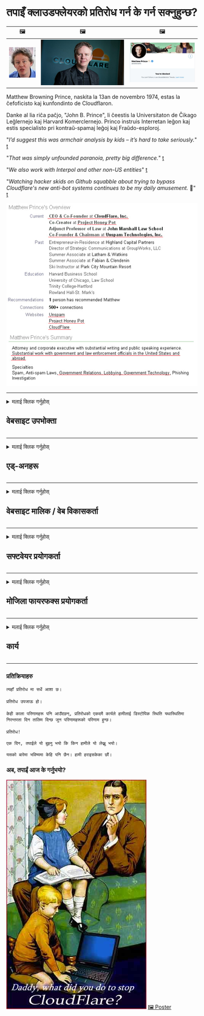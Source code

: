 # तपाइँ क्लाउडफ्लेयरको प्रतिरोध गर्न के गर्न सक्नुहुन्छ?

| 🖼 | 🖼 | 🖼 |
| --- | --- | --- |
| ![](../image/matthew_prince_teen.jpg) | ![](../image/matthew_prince.jpg) | ![](../image/blockedbymatthewprince.jpg) |


Matthew Browning Prince, naskita la 13an de novembro 1974, estas la ĉefoficisto kaj kunfondinto de Cloudflaron.

Danke al lia riĉa paĉjo, "John B. Prince", li ĉeestis la Universitaton de Ĉikago Leĝlernejo kaj Harvard Komerclernejo.
Princo instruis Interretan leĝon kaj estis specialisto pri kontraŭ-spamaj leĝoj kaj Fraŭdo-esploroj.


"*I’d suggest this was armchair analysis by kids – it’s hard to take seriously.*" [t](https://www.theguardian.com/technology/2015/nov/19/cloudflare-accused-by-anonymous-helping-isis)

"*That was simply unfounded paranoia, pretty big difference.*"  [t](https://twitter.com/xxdesmus/status/992757936123359233)

"*We also work with Interpol and other non-US entities*" [t](https://twitter.com/eastdakota/status/1203028504184360960)

"*Watching hacker skids on Github squabble about trying to bypass Cloudflare's new anti-bot systems continues to be my daily amusement.* 🍿" [t](https://twitter.com/eastdakota/status/1273277839102656515)


![](../image/whoismp.jpg)

---


<details>
<summary>मलाई क्लिक गर्नुहोस्

## वेबसाइट उपभोक्ता
</summary>


- यदि तपाइँलाई मनपर्ने वेबसाइटले क्लाउडफ्लेयर प्रयोग गरिरहेको छ भने, उनीहरूलाई क्लाउडफ्लेयर प्रयोग नगर्न भन्नुहोस्।
  - फेसबुक, रेडडिट, ट्विटर वा म्यास्टोडन जस्ता सामाजिक मिडियामा ह्वाइनिंगले कुनै फरक पार्दैन। [कार्यहरू ह्यासट्यागभन्दा ठूलो हुन्छन्।](https://twitter.com/phyzonloop/status/1274132092490862594)
  - वेबसाइट मालिकलाई सम्पर्क गर्न कोशिस गर्नुहोस् यदि तपाईं आफूलाई उपयोगी बनाउन चाहानुहुन्छ भने।

[क्लाउडफ्लेयरले भने](https://github.com/Eloston/ungoogled-chromium/issues/783):
```
हामी तपाईंलाई सिफारिस गर्दछौं कि तपाईं विशिष्ट सेवाहरू वा साइटहरू जुन तपाईं यस मुद्दामा चलाउनुहुन्छ र तपाईंको अनुभव साझा गर्नका लागि प्रशासकहरूसँग सम्पर्क राख्नुहोस्।
```

[यदि तपाईं यसको लागि सोध्दैनन्, वेबसाइट मालिकलाई यो समस्या कहिले पनि थाहा हुँदैन।](../PEOPLE.md)

![](../image/liberapay.jpg)

[सफल उदाहरण](https://counterpartytalk.org/t/turn-off-cloudflare-on-counterparty-co-plz/164/5).<br>
तिमीलाई समस्या छ? [अब आफ्नो आवाज उठाउनुहोस्।](https://github.com/maraoz/maraoz.github.io/issues/1) तल उदाहरण।

```
तपाईं केवल कर्पोरेट सेन्सरशिप र सामूहिक निगरानीमा मद्दत गर्दै हुनुहुन्छ।
http://crimeflare.eu.org
```

```
तपाईंको वेब पृष्ठ क्लाउडफ्लेयरको गोपनीयता-दुरुपयोग निजी पर्खाल-बगैंचामा छ।
http://crimeflare.eu.org
```

- वेबसाइटको गोपनीयता नीति पढ्न केहि समय लिनुहोस्।
  - यदि वेबसाइट क्लाउडफ्लेयर पछाडि छ वा वेबसाइटले क्लाउडफ्लेयरमा जडान गरिएका सेवाहरू प्रयोग गरिरहेको छ।

यसले "क्लाउडफ्लेयर" के हो बुझाउनु पर्छ, र क्लाउडफ्लेयरको साथ तपाईंको डाटा साझा गर्न अनुमतिको लागि सोध्नु पर्छ। त्यसो गर्न असफल भएमा विश्वास भंग हुनेछ र प्रश्नमा रहेको वेबसाइटलाई वेवास्ता गर्नुपर्छ।

[एक स्वीकार्य गोपनीयता नीति उदाहरण यहाँ छ](https://archive.is/bDlTz) ("Subprocessors" > "Entity Name")

```
मैले तपाईंको गोपनीयता नीति पढेको छु र क्लाउडफ्लेयर शब्द भेटिन।
यदि तपाईं क्लाउडफ्लेयरमा मेरो डाटा फीड गर्न जारी राख्नुहुन्छ भने म तपाईंसँग डाटा साझेदारी गर्न अस्वीकार गर्दछु।
http://crimeflare.eu.org
```

यो गोपनीयता नीतिको उदाहरण हो जसमा क्लाउडफ्लेयर शब्द छैन।
[Liberland Jobs](https://archive.is/daKIr) [privacy policy](https://docsend.com/view/feiwyte):

![](../image/cfwontobey.jpg)

क्लाउडफ्लेयरको आफ्नै गोपनीयता नीति छ।
[क्लाउडफ्लेयरले doxxing व्यक्तिहरूलाई माया गर्दछ।](https://www.reddit.com/r/GamerGhazi/comments/2s64fe/be_wary_reporting_to_cloudflare/)

वेबसाइटको साइनअप फारमको लागि यहाँ एक राम्रो उदाहरण छ।
AFAIK, शून्य वेबसाइटले यो गर। के तपाईं तिनीहरूलाई विश्वास गर्नुहुन्छ?

```
"XYZ का लागि साइन अप गर्नुहोस्" क्लिक गरेर, तपाईं हाम्रो सेवा सर्तहरू र गोपनीयता कथनलाई मन्जुर गर्नुहुन्छ।
तपाईं क्लाउडफ्लेयरको साथ आफ्नो डाटा साझा गर्न सहमत गर्नुहुन्छ र क्लाउडफ्लेयरको गोपनीयता कथनमा पनि सहमत हुनुहुन्छ।
यदि क्लाउडफ्लेयरले तपाईंको जानकारी लीक गर्दछ वा तपाईंलाई हाम्रो सर्भरहरूमा जडान हुन दिदैन भने, यो हाम्रो गल्ती होईन। [*]

[ साइन अप ] [ म असहमत ]
```
[*] [PEOPLE.md](../PEOPLE.md)


- तिनीहरूको सेवा प्रयोग नगर्न प्रयास गर्नुहोस्। याद गर्नुहोस् तपाइँ क्लाउडफ्लेयर द्वारा हेरिरहनुभएको छ।
  - ["I'm in your TLS, sniffin' your passworz"](../image/iminurtls.jpg)

- अन्य वेबसाइटको लागि खोजी गर्नुहोस्। त्यहाँ इन्टरनेटमा विकल्प र अवसरहरू छन्!

- दैनिक आधारमा टोर प्रयोग गर्न आफ्ना साथीहरूलाई राजी गर्नुहोस्।
  - बेनामी खुला इन्टरनेटको मानक हुनुपर्दछ!
  - [याद गर्नुहोस् कि टोर प्रोजेक्टले यस परियोजनालाई नमनपराउँदछ।](../HISTORY.md)

</details>

------

<details>
<summary>मलाई क्लिक गर्नुहोस्

## एड्-अनहरू
</summary>

- यदि तपाइँको ब्राउजर फायरफक्स, टोर ब्राउजर, वा Ungoogled क्रोमियम तल यी एड्-अनहरू मध्ये एक प्रयोग गर्नुहोस्।
  - यदि तपाईं अन्य नयाँ एड-ऑन थप्न चाहानुहुन्छ भने यसका बारे पहिला सोध्नुहोस्।


| नाम | विकासकर्ता | समर्थन | ब्लक गर्न सक्दछ | सूचित गर्न सक्दछ | Chrome |
| -------- | -------- | -------- | -------- | -------- | -------- |
| [Bloku Cloudflaron MITM-Atakon](../subfiles/addon/bcma.md) | #Addon | [ ? ](http://crimeflare.eu.org/) | **हो**     | **हो**     |  **हो** |
| [Ĉu ligoj estas vundeblaj al MITM-atako?](../subfiles/addon/ismm.md) | #Addon | [ ? ](http://crimeflare.eu.org/) | होईन     | **हो**     |  **हो** |
| [Ĉu ĉi tiuj ligoj blokos Tor-uzanton?](../subfiles/addon/isat.md) | #Addon | [ ? ](http://crimeflare.eu.org/) | होईन     | **हो**     |  **हो** |
| [Block Cloudflare MITM Attack](https://trac.torproject.org/projects/tor/attachment/ticket/24351/block_cloudflare_mitm_attack-1.0.14.1-an%2Bfx.xpi)<br>[**DELETED BY TOR PROJECT**](../HISTORY.md) | nullius | [ ? ](../tool/block_cloudflare_mitm_fx), [Link](http://crimeflare.eu.org/) | **हो**     | **हो**     |  होईन |
| [TPRB](http://sw.nnpaefp7pkadbxxkhz2agtbv2a4g5sgo2fbmv3i7czaua354334uqqad.onion/) | Sw | [ ? ](http://sw.nnpaefp7pkadbxxkhz2agtbv2a4g5sgo2fbmv3i7czaua354334uqqad.onion/) | **हो**     | **हो**     |  होईन |
| [Detect Cloudflare](https://addons.mozilla.org/en-US/firefox/addon/detect-cloudflare/) | Frank Otto | [ ? ](https://github.com/traktofon/cf-detect) | होईन     | **हो**     |  होईन |
| [True Sight](https://addons.mozilla.org/en-US/firefox/addon/detect-cloudflare-plus/) | claustromaniac | [ ? ](https://github.com/claustromaniac/detect-cloudflare-plus) | होईन     | **हो**     |  होईन |
| [Which Cloudflare datacenter am I visiting?](https://addons.mozilla.org/en-US/firefox/addon/cf-pop/) | 依云 | [ ? ](https://github.com/lilydjwg/cf-pop) | होईन     | **हो**     |  होईन |
| [My Privacy DNS - Link Details](https://mypdns.org/infrastructure/mypdns-reporter/-/blob/master/client/addon.md#mypdns-link-details) | My Privacy DNS | [ ? ](https://mypdns.org/MypDNS/support/-/issues) | Ingen     | **Ja**     |  Ingen |


- "डीसेन्ट्रालेइज" "CDNJS (क्लाउडफ्लेयर)" मा जडान रोक्न सक्दछ।
  - यसले नेटवर्कहरूमा पुग्न धेरै अनुरोधहरूलाई रोक्छ, र साइटहरू बिच्छेद गर्न स्थानीय फाईलहरू पुर्‍याउँछ।
  - विकासकर्ताले जवाफ दियो: "[very concerning indeed](https://github.com/Synzvato/decentraleyes/issues/236#issuecomment-352049501)", "[widespread usage severely centralizes the web](https://github.com/Synzvato/decentraleyes/issues/251#issuecomment-366752049)"

- [तपाइँ तपाइँको प्रमाणपत्र प्राधिकरण (CA) बाट क्लाउडफ्लेयर प्रमाणपत्र हटाउन वा अविश्वास गर्न सक्नुहुन्छ।](https://www.ssl.com/how-to/remove-root-certificate-firefox/)

</details>

------

<details>
<summary>मलाई क्लिक गर्नुहोस्

## वेबसाइट मालिक / वेब विकासकर्ता
</summary>


![](../image/word_cloudflarefree.jpg)

- क्लाउडफ्लेयर समाधान, अवधि प्रयोग नगर्नुहोस्।
  - तपाई त्यो भन्दा राम्रो गर्न सक्नुहुन्छ, हैन? [क्लाउडफ्लेयर सदस्यताहरू, योजनाहरू, डोमेनहरू, वा खाताहरू हटाउने तरिका यहाँ छ।](https://support.cloudflare.com/hc/en-us/articles/200167776-Removing-subscriptions-plans-domains-or-accounts)

| 🖼 | 🖼 |
| --- | --- |
| ![](../image/htmlalertcloudflare.jpg) | ![](../image/htmlalertcloudflare2.jpg) |

- थप ग्राहकहरू चाहनुहुन्छ? तिमीलाई थाहा छ के गर्ने। स "्केत "रेखाको माथि" हो।
  - [नमस्कार, तपाईंले "हामी तपाईंको गोपनीयतालाई गम्भीर रूपमा लिन्छौं" लेखे तर मैले "त्रुटि 3०3 निषेधित बेनामी प्रोक्सीलाई अनुमति छैन" मिल्यो।](https://it.slashdot.org/story/19/02/19/0033255/stop-saying-we-take-your-privacy-and-security-seriously) किन तपाईं Tor वा VPN रोक्दै हुनुहुन्छ? र तपाईं किन अस्थायी ईमेलहरू रोक्दै हुनुहुन्छ?

![](../image/anonexist.jpg)

- क्लाउडफ्लेयर प्रयोग गर्दा आउटेजको सम्भावना बढ्नेछ। यदि तपाईंको सर्वर तल छ वा क्लाउडफ्लेयर तल छ भने आगन्तुकहरूले तपाईंको वेबसाइटमा पहुँच गर्न सक्दैनन्।
  - [के तपाई वास्तवमै क्लाउडफ्लेयर कहिल्यै तल झर्दैन भन्ने सोच्नुहुन्छ?](https://www.ibtimes.com/cloudflare-down-not-working-sites-producing-504-gateway-timeout-errors-2618008) [Another](https://twitter.com/Jedduff/status/1097875615997399040) [sample](https://twitter.com/search?f=tweets&vertical=default&q=Cloudflare%20is%20having%20problems). [Need more](../PEOPLE.md)?

![](../image/cloudflareinternalerror.jpg)

- तपाईंको "एपीआई सेवा", "सफ्टवेयर अद्यावधिक सर्भर" वा "आरएसएस फिड" प्रोक्सी गर्न क्लाउडफ्लेयर प्रयोग गर्नाले तपाइँको ग्राहकलाई हानी गर्छ। एक ग्राहकले तपाईलाई बोलाए र भन्यो "म तपाईको एपीआई अब प्रयोग गर्न सक्दिन", र तपाईलाई केहि थाहा छैन के भइरहेको छ। क्लाउडफ्लेयरले चुपचाप तपाईंको ग्राहकलाई रोक्न सक्छ। तपाईं यो ठीक छ जस्तो लाग्छ?
  - त्यहाँ धेरै आरएसएस पाठक ग्राहक र आरएसएस रिडर अनलाइन सेवा छन्। यदि तपाईं व्यक्तिहरूलाई सदस्यता लिन अनुमति दिनुहुन्न भने तपाईं किन RSS फिड प्रकाशित गर्दै हुनुहुन्छ?

![](../image/rssfeedovercf.jpg)

- के तपाईंलाई HTTPS प्रमाणपत्र चाहिन्छ? "ले एन्क्रिप्ट गर्नुहोस्" प्रयोग गर्नुहोस् वा यसलाई सीए कम्पनीबाट खरीद गर्नुहोस्।

- के तपाईंलाई DNS सर्भर चाहिन्छ? तपाईंको आफ्नै सर्भर सेट अप गर्न सक्नुहुन्न? कसरी उनीहरूको बारेमा: [Hurricane Electric Free DNS](https://dns.he.net/), [Dyn.com](https://dyn.com/dns/), [1984 Hosting](https://www.1984hosting.com/), [Afraid.Org (व्यवस्थापक तपाईंको खाता मेटाउनुहोस् यदि तपाईं TOR प्रयोग गर्नुहुन्छ)](https://freedns.afraid.org/)
  - [Alternativoj al DNS](../subfiles/alternative/domaindns.md)

- होस्टिंग सेवा खोज्दै हुनुहुन्छ? नि: शुल्क मात्र? कसरी उनीहरूको बारेमा: [Onion Service](http://vww6ybal4bd7szmgncyruucpgfkqahzddi37ktceo3ah7ngmcopnpyyd.onion/en/security/network-security/tor/onionservices-best-practices), [Free Web Hosting Area](https://freewha.com/), [Autistici/Inventati Web Site Hosting](https://www.autinv5q6en4gpf4.onion/services/website), [Github Pages](https://pages.github.com/), [Surge](https://surge.sh/)
  - [क्लाउडफ्लेयरको विकल्प](../subfiles/alternative/cloudflare.md)

- के तपाइँ "क्लाउडफ्लेयर-ipfs.com" प्रयोग गर्दै हुनुहुन्छ? [के तपाईंलाई क्लाउडफ्लेयर आईपीएफएस खराब छ थाहा छ?](../PEOPLE.md)

- वेब अनुप्रयोग फायरवाल स्थापना गर्नुहोस् जस्तै OWASP र Fail2Ban तपाईंको सर्वरमा र यसलाई राम्रोसँग कन्फिगर गर्नुहोस्।
  - टोर रोक्नु भनेको समाधान होईन। केवल सानो नराम्रो प्रयोगकर्ताहरूका लागि सबैलाई सजाय नदिनुहोस्।

- पुन: निर्देशित गर्नुहोस् वा "क्लाउडफ्लेयर वार्प" प्रयोगकर्ताहरूलाई तपाईंको वेबसाइट पहुँच गर्नबाट रोक्नुहोस्। र एक कारण प्रदान गर्नुहोस् यदि तपाईं सक्नुहुन्छ भने।

> आईपी ​​सूची: "[क्लाउडफ्लेयरको हालको आईपी दायरा](cloudflare_inc/)"

> A: केवल तिनीहरूलाई ब्लक गर्नुहोस्

```
server {
...
deny 173.245.48.0/20;
deny 103.21.244.0/22;
deny 103.22.200.0/22;
deny 103.31.4.0/22;
deny 141.101.64.0/18;
deny 108.162.192.0/18;
deny 190.93.240.0/20;
deny 188.114.96.0/20;
deny 197.234.240.0/22;
deny 198.41.128.0/17;
deny 162.158.0.0/15;
deny 104.16.0.0/12;
deny 172.64.0.0/13;
deny 131.0.72.0/22;
deny 2400:cb00::/32;
deny 2606:4700::/32;
deny 2803:f800::/32;
deny 2405:b500::/32;
deny 2405:8100::/32;
deny 2a06:98c0::/29;
deny 2c0f:f248::/32;
...
}
```

> B: चेतावनी पृष्ठमा पुन: निर्देशित गर्नुहोस्

```
http {
...
geo $iscf {
default 0;
173.245.48.0/20 1;
103.21.244.0/22 1;
103.22.200.0/22 1;
103.31.4.0/22 1;
141.101.64.0/18 1;
108.162.192.0/18 1;
190.93.240.0/20 1;
188.114.96.0/20 1;
197.234.240.0/22 1;
198.41.128.0/17 1;
162.158.0.0/15 1;
104.16.0.0/12 1;
172.64.0.0/13 1;
131.0.72.0/22 1;
2400:cb00::/32 1;
2606:4700::/32 1;
2803:f800::/32 1;
2405:b500::/32 1;
2405:8100::/32 1;
2a06:98c0::/29 1;
2c0f:f248::/32 1;
}
...
}

server {
...
if ($iscf) {rewrite ^ https://example.com/cfwsorry.php;}
...
}

<?php
header('HTTP/1.1 406 Not Acceptable');
echo <<<CLOUDFLARED
Thank you for visiting ourwebsite.com!<br />
We are sorry, but we can't serve you because your connection is being intercepted by Cloudflare.<br />
Please read http://crimeflare.eu.org for more information.<br />
CLOUDFLARED;
die();
```

- टोर प्याज सेवा सेट गर्नुहोस् वा I2P insite यदि तपाईं स्वतन्त्रतामा विश्वास गर्नुहुन्छ र अज्ञात प्रयोगकर्ताहरूलाई स्वागत गर्नुहुन्छ।

- अन्य क्लियरनेट / टोर डुअल वेबसाइट अपरेटरहरूको सल्लाह लिनुहोस् र अज्ञात साथीहरू बनाउनुहोस्!

</details>

------

<details>
<summary>मलाई क्लिक गर्नुहोस्

## सफ्टवेयर प्रयोगकर्ता
</summary>


- Discord ले क्लाउडफ्लेयर प्रयोग गरिरहेको छ। विकल्पहरू? हामी सुझाव दिन्छौं [**Briar** (Android)](https://f-droid.org/en/packages/org.briarproject.briar.android/), [Ricochet (PC)](https://ricochet.im/), [Tox + Tor (Android/PC)](https://tox.chat/download.html)
  - ब्रायरले टोरे डेमोन समावेश गर्दछ त्यसैले तपाईं ओर्बोट स्थापना गर्नुपर्दैन।
  - Qwtch विकासकर्ताहरू, खुला गोपनीयता, सूचना बिना तिनीहरूको गिट सेवाबाट स्टप_क्लाउडफ्लेयर परियोजना मेटाइयो।

- यदि तपाईं डेबियन GNU / लिनक्स, वा कुनै डेरिभेटिभ प्रयोग गर्नुहुन्छ भने, सदस्यता लिनुहोस्: [bug #831835](https://bugs.debian.org/cgi-bin/bugreport.cgi?bug=831835). र यदि तपाईं सक्नुहुन्छ भने प्याच प्रमाणित गर्न मद्दत गर्नुहोस्, र मर्मतकर्तालाई सहि निष्कर्षमा पुग्न मद्दत गर्नुहोस् कि यो स्वीकार्नुपर्दछ।

- सँधै यी ब्राउजरहरूको सिफारिस गर्नुहोस्।

| नाम | विकासकर्ता | समर्थन | टिप्पणी |
| -------- | -------- | -------- | -------- |
| [Ungoogled-Chromium](https://ungoogled-software.github.io/ungoogled-chromium-binaries/) | Eloston | [ ? ](https://github.com/Eloston/ungoogled-chromium) | PC (Win, Mac, Linux)  _!Tor_ |
| [Bromite](https://www.bromite.org/fdroid) | Bromite | [ ? ](https://github.com/bromite/bromite/issues) | Android  _!Tor_ |
| [Tor Browser](https://www.torproject.org/download/) | Tor Project | [ ? ](https://support.torproject.org/) | PC (Win, Mac, Linux)  _Tor_|
| [Tor Browser Android](https://www.torproject.org/download/) | Tor Project | [ ? ](https://support.torproject.org/) | Android  _Tor_|
| [Onion Browser](https://itunes.apple.com/us/app/onion-browser/id519296448?mt=8) | Mike Tigas | [ ? ](https://github.com/OnionBrowser/OnionBrowser/issues) | Apple iOS  _Tor_|
| [GNU/Icecat](https://www.gnu.org/software/gnuzilla/) | GNU | [ ? ](https://www.gnu.org/software/gnuzilla/) | PC (Linux) |
| [IceCatMobile](https://f-droid.org/en/packages/org.gnu.icecat/) | GNU | [ ? ](https://lists.gnu.org/mailman/listinfo/bug-gnuzilla) | Android |
| [Iridium Browser](https://iridiumbrowser.de/about/) | Iridium | [ ? ](https://github.com/iridium-browser/iridium-browser/) | PC (Win, Mac, Linux, OpenBSD) |


अन्य सफ्टवेयरको गोपनीयता अपूर्ण छ। यसको मतलब टोर ब्राउजर "उत्तम" छैन।
कुनै 100% सुरक्षित छैन न त 100% निजी र इन्टरनेट र प्रविधि मा निजी छ।

- टोर प्रयोग गर्न चाहनुहुन्न? तपाईं टोर डेमनको साथ कुनै पनि ब्राउजर प्रयोग गर्न सक्नुहुनेछ।
  - [नोट गर्नुहोस् कि टोर प्रोजेक्टले यो मनपर्दैन।](https://support.torproject.org/tbb/tbb-9/) टोर ब्राउजर प्रयोग गर्नुहोस् यदि तपाईं त्यसो गर्न सक्षम हुनुहुन्छ भने।
- [टोरको साथ क्रोमियम कसरी प्रयोग गर्ने](../subfiles/chromium_tor.md)


अर्को सफ्टवेयरको गोपनीयता बारे कुरा गरौं।

- [यदि तपाईंले वास्तवमै फायरफक्स प्रयोग गर्न आवश्यक छ भने, "फायरफक्स ईएसआर" छान्नुहोस्।](https://www.mozilla.org/en-US/firefox/organizations/)
  - [फायरफक्स - स्पाइवेयर वाचडग](https://spyware.neocities.org/articles/firefox.html)
  - [फायरफक्सले स्वतन्त्र बोली अस्वीकार गर्दछ, स्वतन्त्र बोलीमा प्रतिबन्ध लगाउँछ](https://web.archive.org/web/20200423010026/https://reclaimthenet.org/firefox-rejects-free-speech-bans-free-speech-commenting-plugin-dissenter-from-its-extensions-gallery/)
  - ["१००+ डाउनभोटहरू। यस्तो देखिन्छ कि एक सफ्टवेयर कम्पनीलाई टाँस्न को लागी ... सफ्टवेयर आजकल धेरै धेरै छ।"](https://old.reddit.com/r/firefox/comments/gutdiw/weve_got_work_to_do_the_mozilla_blog/fslbbb6/)
  - [ओह, किन फायरफक्सले मेरो यूआरएल बारमा प्रायोजित लिंकहरू देखाउँदै छ?](https://www.reddit.com/r/firefox/comments/jybx2w/uh_why_is_firefox_showing_me_sponsored_links_in/)
  - [मोजिला - शैतान अवतार](https://digdeeper.neocities.org/ghost/mozilla.html)

- [याद गर्नुहोस्, मोजिल्लाले क्लाउडफ्लेयर सेवा प्रयोग गरिरहेको छ।](https://www.robtex.com/dns-lookup/www.mozilla.org) [तिनीहरू आफ्नो उत्पादनमा क्लाउडफ्लेयरको डीएनएस सेवा पनि प्रयोग गरिरहेछन्।](https://www.theregister.co.uk/2018/03/21/mozilla_testing_dns_encryption/)

- [मोजिलाले आधिकारिक रूपमा यो टिकट अस्वीकार गर्‍यो।](https://bugzilla.mozilla.org/show_bug.cgi?id=1426618)

- [फायरफक्स फोकस एक मजाक हो।](https://github.com/mozilla-mobile/focus-android/issues/1743) [तिनीहरूले टेलमेट्री बन्द गर्ने वाचा गरे तर तिनीहरूले यो परिवर्तन गरे।](https://github.com/mozilla-mobile/focus-android/issues/4210)

- [पालेमुन / बेसिलिस्क विकासकर्ताले क्लाउडफ्लेयर मन पराउँछन्।](https://github.com/mozilla-mobile/focus-android/issues/1743#issuecomment-345993097)
  - [प्याले मूनको आर्काइभ सर्वरले १ware महिनासम्म ह्याक गरेर मालवेयर फैलायो](https://www.reddit.com/r/privacytoolsIO/comments/cc808y/pale_moons_archive_server_hacked_and_spread/)
  - उहाँ टोर प्रयोगकर्ताहरूलाई पनि घृणा गर्नुहुन्छ - "[यो टोर तिर शत्रुतापूर्ण गरौं। मलाई लाग्छ धेरै साइटहरू यसको अत्यधिक दुरुपयोग कारकलाई विचार गर्दै टोर प्रति शत्रुतापूर्ण हुनुपर्दछ।](https://github.com/yacy/yacy_search_server/issues/314#issuecomment-565932097)"

- [वाटरफक्समा गम्भीर "फोन होम" समस्या छ](https://spyware.neocities.org/articles/waterfox.html)

- [गुगल क्रोम एक स्पाइवेयर हो।](https://www.gnu.org/proprietary/malware-google.en.html)
  - [गुगलले तपाईंको गतिविधि प्रोफाइल गर्दछ।](https://spyware.neocities.org/articles/chrome.html)

- [SRWare Iron धेरै फोन घर जडान बनाउन।](https://spyware.neocities.org/articles/iron.html) यो गुगल डोमेनमा पनि जडान गर्दछ।

- [बहादुर ब्राउजर व्हाइटलिस्ट फेसबुक / ट्विटर ट्र्याकरहरू।](https://www.bleepingcomputer.com/news/security/facebook-twitter-trackers-whitelisted-by-brave-browser/)
  - [यहाँ थप मुद्दाहरू छन्।](https://spyware.neocities.org/articles/brave.html)
  - [binance सम्बद्ध आईडी](https://twitter.com/cryptonator1337/status/1269594587716374528)

- [माईक्रोसफ्ट एजले फेसबुकको उपयोगकर्ताको पछाडि फ्ल्यास कोड चलाउन दिन्छ।](https://www.zdnet.com/article/microsoft-edge-lets-facebook-run-flash-code-behind-users-backs/)

- [भिवालदीले तपाइँको गोपनीयतालाई आदर गर्दैन।](https://spyware.neocities.org/articles/vivaldi.html)

- [ओपेरा स्पायवेयर स्तर: अत्यधिक उच्च](https://spyware.neocities.org/articles/opera.html)

- Apple iOS: [तपाइँ आईओएस मा सबै मा उपयोग गर्नु हुँदैन, मुख्य किनभने यो मालवेयर हो।](https://www.gnu.org/proprietary/malware-apple.html)

त्यसकारण हामी माथि तालिका मात्र सिफारिस गर्दछौं। अरु केही छैन।

</details>

------

<details>
<summary>मलाई क्लिक गर्नुहोस्

## मोजिला फायरफक्स प्रयोगकर्ता
</summary>


- "फायरफक्स नाइटली" ले अप्ट-आउट विधि बिना मोजिला सर्भरहरूमा डिबग-स्तर जानकारी पठाउँदछ।
  - [मोजिला सर्भरहरू क्लाउडफ्लेयरमा छन्](https://www.digwebinterface.com/?hostnames=www.mozilla.org%0D%0Amozilla.cloudflare-dns.com&type=&ns=resolver&useresolver=8.8.4.4&nameservers=)

- फायरफक्सलाई मोजिला सर्भरहरूमा जडान हुन निषेध गर्न सम्भव छ।
  - [मोजिलाको नीति-टेम्प्लेट गाइड](https://github.com/mozilla/policy-templates/blob/master/README.md)
  - दिमागमा राख्नुहोस् कि यो ट्रिकले पछिल्लो संस्करणमा काम गर्न रोक्न सक्दछ किनकि मोजिला आफैले स्वेतसूची गर्न मनपराउँदछ।
  - तिनीहरूलाई पूर्ण रूपमा रोक्न फायरवाल र DNS फिल्टर प्रयोग गर्नुहोस्।

"`/distribution/policies.json`"

>     "WebsiteFilter": {
> 		"Block": [
> 		"*://*.mozilla.com/*",
> 		"*://*.mozilla.net/*",
> 		"*://*.mozilla.org/*",
> 		"*://webcompat.com/*",
> 		"*://*.firefox.com/*",
> 		"*://*.thunderbird.net/*",
> 		"*://*.cloudflare.com/*"
> 		]
>     },


- ~~Mozilla को ट्र्याकरमा बग रिपोर्ट गर्नुहोस्, उनीहरूलाई क्लाउडफ्लेयर प्रयोग नगर्न भन्दै।~~ त्यहाँ बगजिलामा बग रिपोर्ट थियो। धेरै व्यक्तिहरू उनीहरूको चिन्ता पोष्ट गरियो, तर बग २०१ 2018 मा प्रशासकद्वारा लुकाइएको थियो।

- तपाईं फायरफक्समा DoH असक्षम गर्न सक्नुहुन्छ।
  - [फायरफक्सको पूर्वनिर्धारित DNS प्रदायक परिवर्तन गर्नुहोस्](../subfiles/change-firefox-dns.md)

![](../image/firefoxdns.jpg)

- [यदि तपाईं गैर- ISP DNS प्रयोग गर्न चाहानुहुन्छ भने, OpenNIC Tier2 DNS सेवा वा कुनै पनि गैर-क्लाउडफ्लेयर DNS सेवाहरूको प्रयोग गर्ने बारे विचार गर्नुहोस्।](https://wiki.opennic.org/start)
![](../image/opennic.jpg)
  - DNS का साथ क्लाउडफ्लेयर रोक्नुहोस्। [Crimeflare DNS](../subfiles/service/publicdns.md)

- तपाईं टोरलाई DNS रिजल्भरको रूपमा प्रयोग गर्न सक्नुहुनेछ। [यदि तपाईं टोर विशेषज्ञ हुनुहुन्न भने, यहाँ प्रश्न सोध्नुहोस्।](https://tor.stackexchange.com/)

> **कसरी?**
> 1. Tor डाउनलोड गर्नुहोस् र तपाईंको कम्प्युटरमा स्थापना गर्नुहोस्।
> 2. यस लाइनलाई "torrc" फाईलमा थप्नुहोस्।
> DNSPort 127.0.0.1:53
> 3. पुनः सुरु गर्नुहोस्
> 4. तपाइँको कम्प्युटरको DNS सर्भर "१२7.०.०.१" मा सेट गर्नुहोस्।

</details>

------

<details>
<summary>मलाई क्लिक गर्नुहोस्

## कार्य
</summary>


- अरूलाई क्लाउडफ्लेयरको खतराहरूको बारेमा बताउनुहोस्।

- [यो भण्डार सुधार गर्न मद्दत गर्नुहोस्।](http://crimeflare.eu.org)
  - दुबै सूचीहरू, यसको बिरूद्ध तर्कहरू र विवरणहरू।

- [कागजात गर्नुहोस् र धेरै सार्वजनिक गर्नुहोस् जहाँ चीजहरू क्लाउडफ्लेयर (र समान कम्पनिहरू) सँग गलत हुन्छन्, निश्चित गर्नुहोस् जब तपाईं यस्तो गर्नुहुँदा यस भण्डारको उल्लेख गर्न निश्चित हुनुहुन्छ।](http://crimeflare.eu.org) :)

- टोर डिफल्टद्वारा अधिक व्यक्तिहरू लिनुहोस् ताकि तिनीहरू वेबको अनुभव संसारका विभिन्न भागहरूको दृष्टिकोणबाट गर्न सक्दछन्।

- समूहहरू सुरू गर्नुहोस्, सामाजिक मिडिया र meatspace मा, क्लाउडफ्लेयरबाट संसारलाई स्वतन्त्र गर्न समर्पित।

- जहाँ उपयुक्त छ, यो भण्डारमा यी समूहहरूमा लिंक गर्नुहोस् - यो समूहको रूपमा मिलेर काम गर्ने समन्वयको लागि ठाउँ हुन सक्छ।

- [एक कूप सुरू गर्नुहोस् जुन क्लाउडफ्लेयरको अर्थपूर्ण गैर कर्पोरेट विकल्प प्रदान गर्न सक्दछ।](../subfiles/alternative/cloudflare.md)

- हामीलाई कुनै पनि विकल्पहरू थाहा दिनुहोस् कम्तिमा क्लाउडफ्लेयरको बिरूद्ध बहु-स्तरित रक्षा प्रदान गर्न मद्दतको लागि।

- यदि तपाईं क्लाउडफ्लेयर ग्राहक हुनुहुन्छ भने, आफ्नो गोपनीयता सेटिंग्स सेट गर्नुहोस्, र तिनीहरूलाई उल्ल .्घन गर्न प्रतीक्षा गर्नुहोस्।
  - [त्यसोभए तिनीहरूलाई विरोधी स्प्याम / गोपनीयता उल्ल privacy्घन शुल्क अन्तर्गत ल्याउनुहोस्।](https://twitter.com/thexpaw/status/1108424723233419264)

- यदि तपाईं संयुक्त राज्य अमेरिकामा हुनुहुन्छ र वेबसाइटमा प्रश्न भएको बैंक वा एकाउन्टेन्ट हो भने, ग्र्याम ch लीच – ब्लिली एक्ट, वा अमेरिकन डिसेबिलिटी ऐन अन्तर्गत अमेरिकीहरू बीच कानुनी दवाव ल्याउने प्रयास गर्नुहोस् र हामीलाई कति टाढासम्म पुग्नुहोस् भनेर हामीलाई रिपोर्ट गर्नुहोस्। ।

- यदि वेबसाइट एक सरकारी साइट हो भने अमेरिकी संविधानको पहिलो संशोधन अन्तर्गत कानुनी दवाव ल्याउने प्रयास गर्नुहोस्।

- यदि तपाईं EU नागरिक हुनुहुन्छ भने, सामान्य डाटा संरक्षण नियमन अन्तर्गत तपाईंको व्यक्तिगत जानकारी पठाउन वेबसाइटमा सम्पर्क गर्नुहोस्। यदि उनीहरूले तपाईलाई तपाईको जानकारी दिन अस्वीकार गर्छन् भने त्यो कानूनको उल्ल .्घन हो।

- कम्पनीहरू जसले आफ्नो वेबसाइटमा सेवा प्रस्ताव गर्छन् भनेर उपभोक्ता सुरक्षा संगठन र बीबीबी लाई "झूटा विज्ञापन" को रूपमा रिपोर्ट गर्ने प्रयास गर्नुहोस्। क्लाउडफ्लेयर वेबसाइटहरू क्लाउडफ्लेयर सर्भरहरू द्वारा सेवा गरिन्छ।

- [ITU ले अमेरिकाको सन्दर्भमा सुझाव दिन्छ कि क्लाउडफ्लेयर यति ठूलो हुन थाल्छ कि उनीहरूमाथि विश्वासघात कानून ल्याउन सकिन्छ।](https://www.itu.int/en/ITU-T/Workshops-and-Seminars/20181218/Documents/Geoff_Huston_Presentation.pdf)

- यो GNU GPL संस्करण मा यस्तो सेवा पछाडि स्रोत कोड भण्डारणको बिरूद्ध एउटा प्रावधान समावेश हुन सक्छ, सबै GPLv4 र पछिका प्रोग्रामहरूको लागि आवश्यक छ जुन कम से कम स्रोत कोड टोर प्रयोगकर्ताहरू बिरुद्द भेदभाव नगर्ने माध्यम मार्फत पहुँचयोग्य छ।

- [Se vi uzas Mastodon bonvolu sekvi la konton Mitigator](../subfiles/service/altlink.md).

</details>

------

### प्रतिक्रियाहरु

```
त्यहाँ प्रतिरोध मा सधैं आशा छ।

प्रतिरोध उपजाऊ हो।

केही काला परिणामहरू पनि आउँदछन्, प्रतिरोधको एकदमै कार्यले हामीलाई डिस्टोपिक स्थिति यथास्थितिमा निरन्तरता दिन तालिम दिन्छ जुन परिणामहरूको परिणाम हुन्छ।

प्रतिरोध!
```

```
एक दिन, तपाईले यो बुझ्नु भयो कि किन हामीले यो लेख्नु भयो।
```

```
यसको बारेमा भविष्यमा केहि पनि छैन। हामी हराइसकेका छौं।
```

### अब, तपाईं आज के गर्नुभयो?


![](../image/stopcf.jpg) [🖼 Poster](../image/poster/README.md)
